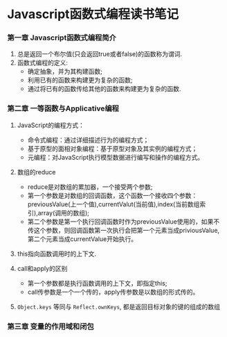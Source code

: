 # Javascript函数式编程读书笔记

### 第一章 Javascript函数式编程简介

1. 总是返回一个布尔值(只会返回true或者false)的函数称为谓词.
2. 函数式编程的定义:
	- 确定抽象，并为其构建函数;
	- 利用已有的函数来构建更为复杂的函数;
	- 通过将已有的函数传给其他的函数来构建更为复杂的函数.

### 第二章 一等函数与Applicative编程

1. JavaScript的编程方式：
	- 命令式编程：通过详细描述行为的编程方式；
	- 基于原型的面相对象编程：基于原型对象及其实例的编程方式；
	- 元编程：对JavaScript执行模型数据进行编写和操作的编程方式。

2. 数组的reduce
	- reduce是对数组的累加器，一个接受两个参数;
	- 第一个参数是对数组的回调函数，这个函数一个接收四个参数：previousValue(上一个值),currentValut(当前值),index(当前数组索引),array(调用的数组);
	- 第二个参数是第一个执行回调函数时作为previousValue使用的，如果不传这个参数，则回调函数第一次执行会把第一个元素当成priviousValue,第二个元素当成currentValue开始执行。

3. this指向函数调用时的上下文.
4. call和apply的区别
	- 第一个参数都是执行函数调用的上下文，即指定this;
	- call传参数是一个一个传的，apply传参数是以数组的形式传的。

5. `Object.keys` 等同与 `Reflect.ownKeys`, 都是返回目标对象的键的组成的数组

### 第三章 变量的作用域和闭包

